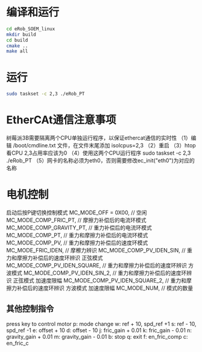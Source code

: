 
# 编译和运行
```bash
cd eRob_SOEM_linux
mkdir build
cd build
cmake ..
make all
``` 

# 运行
```bash
sudo taskset -c 2,3 ./eRob_PT
``` 

# EtherCAt通信注意事项
树莓派3B需要隔离两个CPU单独运行程序，以保证ethercat通信的实时性
（1）编辑 /boot/cmdline.txt 文件，在文件末尾添加 isolcpus=2,3
（2）重启
（3）htop 看CPU 2,3占用率应该为0
（4）使用这两个CPU运行程序 sudo taskset -c 2,3 ./eRob_PT
（5）网卡的名称必须为eth0，否则需要修改ec_init("eth0")为对应的名称



# 电机控制
启动后按P键切换控制模式
MC_MODE_OFF = 0X00,    // 空闲
MC_MODE_COMP_FRIC_PT,      // 摩擦力补偿后的电流环模式
MC_MODE_COMP_GRAVITY_PT,      // 重力补偿后的电流环模式
MC_MODE_COMP_PT,      // 重力和摩擦力补偿后的电流环模式
MC_MODE_COMP_PV,      // 重力和摩擦力补偿后的速度环模式
MC_MODE_FRIC_IDEN,    // 摩檫力辨识
MC_MODE_COMP_PV_IDEN_SIN, // 重力和摩擦力补偿后的速度环辨识 正弦模式
MC_MODE_COMP_PV_IDEN_SQUARE, // 重力和摩擦力补偿后的速度环辨识 方波模式
MC_MODE_COMP_PV_IDEN_SIN_2, // 重力和摩擦力补偿后的速度环辨识 正弦模式 加速度限幅
MC_MODE_COMP_PV_IDEN_SQUARE_2, // 重力和摩擦力补偿后的速度环辨识 方波模式 加速度限幅
MC_MODE_NUM,          // 模式的数量

## 其他控制指令
press key to control motor
p: mode change
w: ref     + 10, spd_ref   +1
s: ref     - 10, spd_ref   -1
e: offset  + 10
d: offset  - 10
j: fric_gain    + 0.01
k: fric_gain    - 0.01
n: gravity_gain + 0.01
m: gravity_gain - 0.01
b: stop
q: exit
f: en_fric_comp
c: en_fric_c